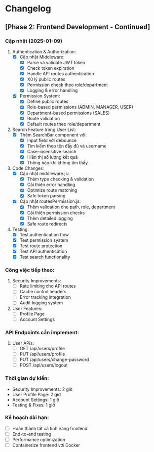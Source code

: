 # Changelog

## [Phase 2: Frontend Development - Continued]

### Cập nhật (2025-01-09)

1. Authentication & Authorization:
   - [x] Cập nhật Middleware:
     - [x] Parse và validate JWT token
     - [x] Check token expiration
     - [x] Handle API routes authentication
     - [x] Xử lý public routes
     - [x] Permission check theo role/department
     - [x] Logging & error handling
   
   - [x] Permission System:
     - [x] Define public routes
     - [x] Role-based permissions (ADMIN, MANAGER, USER)
     - [x] Department-based permissions (SALES)
     - [x] Route validation
     - [x] Default routes theo role/department

2. Search Feature trong User List:
   - [x] Thêm SearchBar component với:
     - [x] Input field với debounce
     - [x] Tìm kiếm theo tên đầy đủ và username
     - [x] Case-insensitive search
     - [x] Hiển thị số lượng kết quả
     - [x] Thông báo khi không tìm thấy

3. Code Changes:
   - [x] Cập nhật middleware.js:
     - [x] Thêm type checking & validation
     - [x] Cải thiện error handling
     - [x] Optimize route matching
     - [x] Safe token parsing
   
   - [x] Cập nhật routesPermission.js:
     - [x] Thêm validation cho path, role, department
     - [x] Cải thiện permission checks
     - [x] Thêm detailed logging
     - [x] Safe route redirects

4. Testing:
   - [x] Test authentication flow
   - [x] Test permission system
   - [x] Test route protection
   - [x] Test API authentication
   - [x] Test search functionality

### Công việc tiếp theo:
1. Security Improvements:
   - [ ] Rate limiting cho API routes
   - [ ] Cache control headers
   - [ ] Error tracking integration
   - [ ] Audit logging system

2. User Features:
   - [ ] Profile Page
   - [ ] Account Settings

### API Endpoints cần implement:
1. User APIs:
   - [ ] GET /api/users/profile
   - [ ] PUT /api/users/profile
   - [ ] PUT /api/users/change-password
   - [ ] POST /api/users/logout

### Thời gian dự kiến:
- Security Improvements: 2 giờ
- User Profile Page: 2 giờ
- Account Settings: 1 giờ
- Testing & Fixes: 1 giờ

### Kế hoạch dài hạn:
- [ ] Hoàn thành tất cả tính năng frontend
- [ ] End-to-end testing
- [ ] Performance optimization
- [ ] Containerize frontend với Docker 
